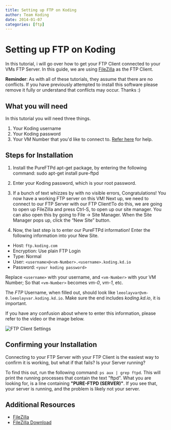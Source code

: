 ```yaml
---
title: Setting up FTP on Koding
author: Team Koding
date: 2014-01-07
categories: [ftp]
---
```


# Setting up FTP on Koding

In this tutorial, i will go over how to get your FTP Client connected to your 
VMs FTP Server. In this guide, we are using 
[FileZilla](https://filezilla-project.org/) as the FTP Client.

**Reminder**: As with all of these tutorials, they assume that there are no 
conflicts. If you have previously attempted to install this software please 
remove it fully or understand that conflicts may occur. Thanks :)

## What you will need

In this tutorial you will need three things.

1. Your Koding username
2. Your Koding password
3. Your VM Number that you'd like to connect to. [Refer 
here](/faq/find-your-vm-number) for help.

## Steps for Installation

1. Install the PureFTPd apt-get package, by entering the following command: 
sudo apt-get install pure-ftpd

2. Enter your Koding password, which is your root password.

3. If a bunch of text whizzes by with no visible errors, Congratulations! You 
now have a working FTP server on this VM! Next up, we need to connect to our 
FTP Server with our FTP Client!To do this, we are going to open up FileZilla 
and press Ctrl-S, to open up our site manager. You can also open this by going 
to File -> Site Manager. When the Site Manager pops up, click the “New Site” 
button.

4. Now, the last step is to enter our PureFTPd information! Enter the following 
information into your New Site. 

  - Host: `ftp.koding.com`
  - Encryption: Use plain FTP Login
  - Type: Normal
  - User: `<username>@<vm-Number>.<username>.koding.kd.io`
  - Password: `<your koding password>`

  Replace `<username>` with your username, and `<vm-Number>` with your VM 
Number; So that `<vm-Number>` becomes _vm-0_, _vm-1_, etc.

  The *FTP* Username, when filled out, should look like 
`leeolayvar@vm-0.leeolayvar.koding.kd.io`. Make sure the end includes 
_koding.kd.io_, it is important.

  If you have any confusion about where to enter this information, please refer 
to the video or the image below.

  ![FTP Client Settings](ftpsettings.png)

## Confirming your Installation

Connecting to your FTP Server with your FTP Client is the easiest way to confirm it is working, but what if that fails? Is your Server running?

To find this out, run the following command: `ps aux | grep ftpd`. This will print the running processes that contain the text "ftpd". What you are looking for, is a line containing **"PURE-FTPD (SERVER)"**. If you see that, your server is running, and the problem is likely not your server.

## Additional Resources

  * [FileZilla](https://filezilla-project.org/)
  * [FileZilla Download](https://filezilla-project.org/download.php?type=client)
